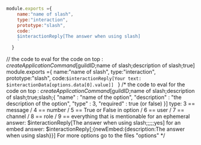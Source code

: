 ```js
module.exports ={
    name:"name of slash",
    type:"interaction",
    prototype:"slash",
    code:`
    $interactionReply[The answer when using slash] 
    `
  }
```
// the code to eval for the code on top : $createApplicationCommand[$guildID;name of slash;description of slash;true]
module.exports ={
    name:"name of slash",
    type:"interaction",
    prototype:"slash",
    code:`
    $interactionReply[Your text: $interactionData[options.data[0].value]] 
    `
  }
/* the code to eval for the code on top : $createApplicationCommand[$guildID;name of slash;description of slash;true;slash;{
             "name" : "name of the option",
             "description" : "the description of the option",
             "type" : 3,
             "required" : true (or false)
    }]
 type: 3 == message / 4 == number / 5 == True or False in option / 6 == user / 7 == channel / 8 == role / 9 == everything that is mentionable
 for an ephemeral answer: $interactionReply[The answer when using slash;;;;;yes]
 for an embed answer: $interactionReply[;{newEmbed:{description:The answer when using slash}}]
 For more options go to the files "options"
*/
